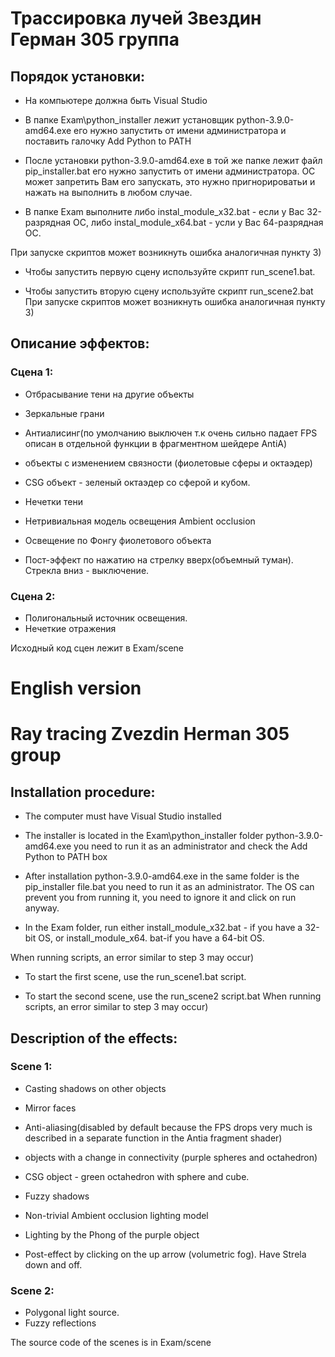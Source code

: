 # Трассировка лучей Звездин Герман 305 группа


## Порядок установки:

- На компьютере должна быть Visual Studio

- В папке Exam\python_installer лежит установщик python-3.9.0-amd64.exe его нужно запустить от имени администратора и поставить галочку Add Python to PATH

- После установки python-3.9.0-amd64.exe в той же папке лежит файл pip_installer.bat его нужно запустить от имени администратора. ОС может запретить Вам его запускать, это нужно пригнорироватьи и нажать на выполнить  в любом случае.

- В папке Exam выполните либо instal_module_x32.bat - если у Вас 32-разрядная ОС, либо  instal_module_x64.bat - усли у Вас 64-разрядная ОС. 

При запуске скриптов может возникнуть ошибка аналогичная пункту 3) 

- Чтобы запустить первую сцену используйте скрипт run_scene1.bat.

- Чтобы запустить вторую сцену используйте скрипт run_scene2.bat 
При запуске скриптов может возникнуть ошибка аналогичная пункту 3) 


## Описание эффектов:

### Сцена 1: 

- Отбрасывание тени на другие объекты

- Зеркальные грани 

- Антиалисинг(по умолчанию выключен т.к очень сильно падает FPS описан в отдельной функции в фрагментном шейдере AntiA) 

- объекты с изменением связности (фиолетовые сферы и октаэдер) 

- CSG объект - зеленый октаэдер со сферой и кубом. 

- Нечетки тени 

- Нетривиальная модель освещения Ambient occlusion

- Освещение по Фонгу фиолетового объекта

- Пост-эффект по нажатию на стрелку вверх(объемный туман). Стрекла вниз - выключение. 


### Сцена 2: 

- Полигональный источник освещения. 
- Нечеткие отражения

Исходный код сцен лежит в Exam/scene

# English version 

# Ray tracing Zvezdin Herman 305 group


## Installation procedure:

- The computer must have Visual Studio installed

- The installer is located in the Exam\python_installer folder python-3.9.0-amd64.exe you need to run it as an administrator and check the Add Python to PATH box

- After installation python-3.9.0-amd64.exe in the same folder is the pip_installer file.bat you need to run it as an administrator. The OS can prevent you from running it, you need to ignore it and click on run anyway.

- In the Exam folder, run either install_module_x32.bat - if you have a 32-bit OS, or install_module_x64. bat-if you have a 64-bit OS.

When running scripts, an error similar to step 3 may occur)

- To start the first scene, use the run_scene1.bat script.

- To start the second scene, use the run_scene2 script.bat
When running scripts, an error similar to step 3 may occur)


## Description of the effects:

### Scene 1:

- Casting shadows on other objects

- Mirror faces

- Anti-aliasing(disabled by default because the FPS drops very much is described in a separate function in the Antia fragment shader)

- objects with a change in connectivity (purple spheres and octahedron)

- CSG object - green octahedron with sphere and cube.

- Fuzzy shadows

- Non-trivial Ambient occlusion lighting model

- Lighting by the Phong of the purple object

- Post-effect by clicking on the up arrow (volumetric fog). Have Strela down and off.


### Scene 2:

- Polygonal light source.
- Fuzzy reflections

The source code of the scenes is in Exam/scene
